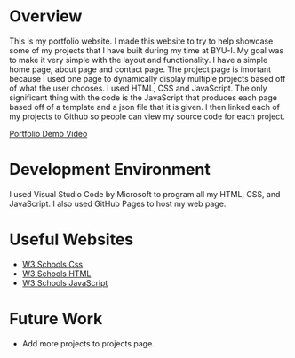 # Overview

This is my portfolio website.  I made this website to try to help showcase some of my projects that I have built during my time at BYU-I.  My goal was to make it very simple with the layout and functionality. I have a simple home page, about page and contact page.  The project page is imortant because I used one page to dynamically display multiple projects based off of what the user chooses.  I used HTML, CSS and JavaScript.  The only significant thing with the code is the JavaScript that produces each page based off of a template and a json file that it is given.  I then linked each of my projects to Github so people can view my source code for each project.

[Portfolio Demo Video](http://youtu.be/XNGKisPtV5A?hd=1)

# Development Environment

I used Visual Studio Code by Microsoft to program all my HTML, CSS, and JavaScript.  I also used GitHub Pages to host my web page.

# Useful Websites
* [W3 Schools Css](https://www.w3schools.com/Css/)
* [W3 Schools HTML](https://www.w3schools.com/html/)
* [W3 Schools JavaScript](https://www.w3schools.com/js/DEFAULT.asp)

# Future Work
* Add more projects to projects page.
